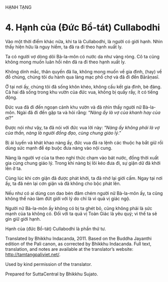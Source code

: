 HẠNH TẠNG

# 4\. Hạnh của (Đức Bồ-tát) Cullabodhi

Vào một thời điểm khác nữa, khi ta là Cullabodhi, là người có giới hạnh. Nhìn thấy hiện hữu là nguy hiểm, ta đã ra đi theo hạnh xuất ly.

Ta có người vợ dòng dõi Bà-la-môn có nước da như vàng ròng. Cô ta cũng không mong muốn luân hồi nên đã ra đi theo hạnh xuất ly.

Không dính mắc, thân quyến đã lìa, không mong muốn về gia đình, (hay) về đồ chúng, chúng tôi du hành qua làng mạc phố chợ và đã đi đến Bārāṇasī.

Ở tại nơi ấy, chúng tôi đã sống khôn khéo, không cấu kết gia đình, bè đảng. Cả hai đã sống trong khu vườn của đức vua, không bị quấy rầy, ít có tiếng động.

Đức vua đã đi đến ngoạn cảnh khu vườn và đã nhìn thấy người nữ Bà-la-môn. Ngài đã đi đến gặp ta và hỏi rằng: “_Nàng ấy là vợ của khanh hay của ai_?”

Được nói như vậy, ta đã nói với đức vua lời này: “_Nàng ấy không phải là vợ của thần, nàng là người đồng đạo, cùng chung giáo lý_.”

Bị ái luyến và khát khao nàng ấy, đức vua đã ra lệnh các thuộc hạ bắt giữ rồi dùng sức mạnh để ép buộc đưa nàng vào nội cung.

Nàng là người vợ của ta theo nghi thức chạm vào bát nước, đồng thời xuất gia cùng chung giáo lý. Trong khi nàng bị lôi kéo đưa đi, sự giận dữ đã khởi lên ở ta.

Cùng lúc khi cơn giận đã được phát khởi, ta đã nhớ lại giới cấm. Ngay tại nơi ấy, ta đã nén lại cơn giận và đã không cho bộc phát lên.

Nếu như có ai dùng con dao bén đâm chém người nữ Bà-la-môn ấy, ta cũng không thể nào làm đứt giới với lý do chỉ là vì quả vị giác ngộ.

Người nữ Bà-la-môn ấy không có bị ta ghét bỏ, cũng không phải là sức mạnh của ta không có. Ðối với ta quả vị Toàn Giác là yêu quý; vì thế ta sẽ gìn giữ giới hạnh.

Hạnh của (đức Bồ-tát) Cullabodhi là phần thứ tư.

Translated by Bhikkhu Indacanda, 2011. Based on the Buddha Jayanthi edition of the Pali canon, as corrected by Bhikkhu Indacanda. Full text, translation, and notes are available at the translator’s website: http://tamtangpaliviet.net/.

Used by kind permission of the translator.

Prepared for SuttaCentral by Bhikkhu Sujato.